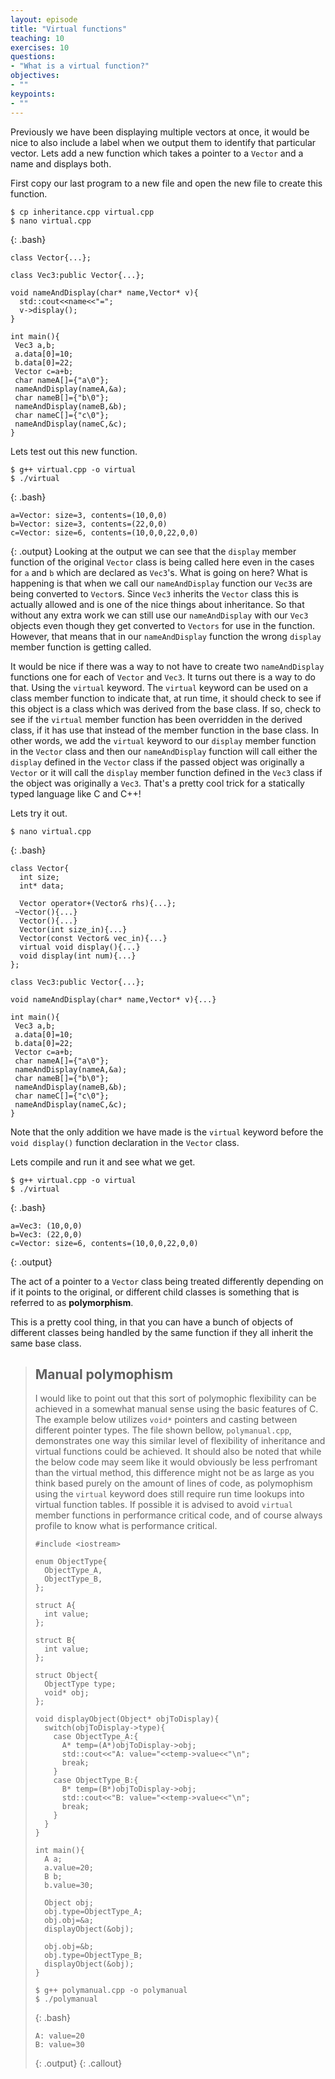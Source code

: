 ```yaml
---
layout: episode
title: "Virtual functions"
teaching: 10
exercises: 10
questions:
- "What is a virtual function?"
objectives:
- ""
keypoints:
- ""
---
```


Previously we have been displaying multiple vectors at once, it would be nice to also include a label when we output them to identify that particular vector. Lets add a new function which takes a pointer to a `Vector` and a name and displays both.

First copy our last program to a new file and open the new file to create this function.
~~~ 
$ cp inheritance.cpp virtual.cpp
$ nano virtual.cpp
~~~
{: .bash}

~~~
class Vector{...};

class Vec3:public Vector{...};

void nameAndDisplay(char* name,Vector* v){
  std::cout<<name<<"=";
  v->display();
}

int main(){
 Vec3 a,b;
 a.data[0]=10;
 b.data[0]=22;
 Vector c=a+b;
 char nameA[]={"a\0"};
 nameAndDisplay(nameA,&a);
 char nameB[]={"b\0"};
 nameAndDisplay(nameB,&b);
 char nameC[]={"c\0"};
 nameAndDisplay(nameC,&c);
}
~~~

Lets test out this new function.
~~~
$ g++ virtual.cpp -o virtual
$ ./virtual
~~~
{: .bash}
~~~
a=Vector: size=3, contents=(10,0,0)
b=Vector: size=3, contents=(22,0,0)
c=Vector: size=6, contents=(10,0,0,22,0,0)
~~~
{: .output}
Looking at the output we can see that the `display` member function of the original `Vector` class is being called here even in the cases for `a` and `b` which are declared as `Vec3`'s. What is going on here? What is happening is that when we call our `nameAndDisplay` function our `Vec3`s are being converted to `Vector`s. Since `Vec3` inherits the `Vector` class this is actually allowed and is one of the nice things about inheritance. So that without any extra work we can still use our `nameAndDisplay` with our `Vec3` objects even though they get converted to `Vectors` for use in the function. However, that means that in our `nameAndDisplay` function the wrong `display` member function is getting called.

It would be nice if there was a way to not have to create two `nameAndDisplay` functions one for each of `Vector` and `Vec3`. It turns out there is a way to do that. Using the `virtual` keyword. The `virtual` keyword can be used on a class member function to indicate that, at run time, it should check to see if this object is a class which was derived from the base class. If so, check to see if the `virtual` member function has been overridden in the derived class, if it has use that instead of the member function in the base class. In other words, we add the `virtual` keyword to our `display` member function in the `Vector` class and then our `nameAndDisplay` function will call either the `display` defined in the `Vector` class if the passed object was originally a `Vector` or it will call the `display` member function defined in the `Vec3` class if the object was originally a `Vec3`. That's a pretty cool trick for a statically typed language like C and C++!

Lets try it out.

~~~
$ nano virtual.cpp
~~~
{: .bash}

~~~
class Vector{
  int size;
  int* data;
  
  Vector operator+(Vector& rhs){...};
 ~Vector(){...}
  Vector(){...}
  Vector(int size_in){...}
  Vector(const Vector& vec_in){...}
  virtual void display(){...}
  void display(int num){...}
};

class Vec3:public Vector{...};

void nameAndDisplay(char* name,Vector* v){...}

int main(){
 Vec3 a,b;
 a.data[0]=10;
 b.data[0]=22;
 Vector c=a+b;
 char nameA[]={"a\0"};
 nameAndDisplay(nameA,&a);
 char nameB[]={"b\0"};
 nameAndDisplay(nameB,&b);
 char nameC[]={"c\0"};
 nameAndDisplay(nameC,&c);
}
~~~
Note that the only addition we have made is the `virtual` keyword before the `void display()` function declaration in the `Vector` class.

Lets compile and run it and see what we get.
~~~
$ g++ virtual.cpp -o virtual
$ ./virtual
~~~
{: .bash}
~~~
a=Vec3: (10,0,0)
b=Vec3: (22,0,0)
c=Vector: size=6, contents=(10,0,0,22,0,0)
~~~
{: .output}

The act of a pointer to a `Vector` class being treated differently depending on if it points to the original, or different child classes is something that is referred to as **polymorphism**. 

This is a pretty cool thing, in that you can have a bunch of objects of different classes being handled by the same function if they all inherit the same base class.

> ## Manual polymophism
> I would like to point out that this sort of polymophic flexibility can be achieved in a somewhat manual sense using the basic features of C. The example below utilizes `void*` pointers and casting between different pointer types. The file shown bellow, `polymanual.cpp`, demonstrates one way this similar level of flexibility of inheritance and virtual functions could be achieved. It should also be noted that while the below code may seem like it would obviously be less perfromant than the virtual method, this difference might not be as large as you think based purely on the amount of lines of code, as polymophism using the `virtual` keyword does still require run time lookups into virtual function tables. If possible it is advised to avoid `virtual` member functions in performance critical code, and of course always profile to know what is performance critical.
> ~~~
> #include <iostream>
> 
> enum ObjectType{
>   ObjectType_A,
>   ObjectType_B,
> };
> 
> struct A{
>   int value;
> };
> 
> struct B{
>   int value;
> };
> 
> struct Object{
>   ObjectType type;
>   void* obj;
> };
> 
> void displayObject(Object* objToDisplay){
>   switch(objToDisplay->type){
>     case ObjectType_A:{
>       A* temp=(A*)objToDisplay->obj;
>       std::cout<<"A: value="<<temp->value<<"\n";
>       break;
>     }
>     case ObjectType_B:{
>       B* temp=(B*)objToDisplay->obj;
>       std::cout<<"B: value="<<temp->value<<"\n";
>       break;
>     }
>   }
> }
> 
> int main(){
>   A a;
>   a.value=20;
>   B b;
>   b.value=30;
>   
>   Object obj;
>   obj.type=ObjectType_A;
>   obj.obj=&a;
>   displayObject(&obj);
>   
>   obj.obj=&b;
>   obj.type=ObjectType_B;
>   displayObject(&obj);
> }
> ~~~
> 
> ~~~
> $ g++ polymanual.cpp -o polymanual
> $ ./polymanual
> ~~~
> {: .bash}
> ~~~
> A: value=20
> B: value=30
> ~~~
> {: .output}
{: .callout}